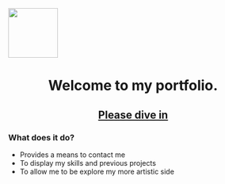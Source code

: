 
<a align='center' href='www.shaunpickett.com'>
<img src='https://res.cloudinary.com/dyneqi48f/image/upload/v1676016779/nsz9k9ogjf64gszkbb02.png' alt='' width='100px'/>
</a>
<h1 align='center'> Welcome to my portfolio.  </h1>
<h2 align='center'><a href='www.ShaunPickett.com'> Please dive in </a></h2>


<h3>What does it do?</h3>
<p>

  - Provides a means to contact me
  - To display my skills and previous projects
  - To allow me to be explore my more artistic side
</p>

